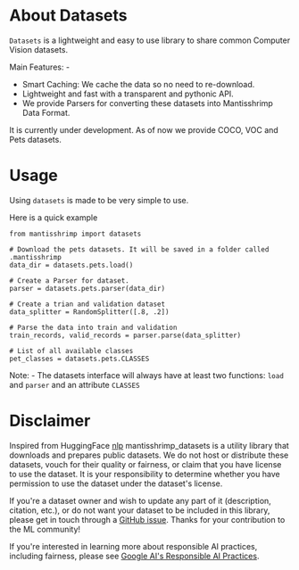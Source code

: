 # About Datasets

`Datasets` is a lightweight and easy to use library to share common Computer Vision datasets.

Main Features: -
- Smart Caching: We cache the data so no need to re-download.
- Lightweight and fast with a transparent and pythonic API.
- We provide Parsers for converting these datasets into Mantisshrimp Data Format.

It is currently under development. As of now we provide COCO, VOC and Pets datasets.

# Usage

Using `datasets` is made to be very simple to use.

Here is a quick example

```
from mantisshrimp import datasets

# Download the pets datasets. It will be saved in a folder called .mantisshrimp
data_dir = datasets.pets.load()

# Create a Parser for dataset.
parser = datasets.pets.parser(data_dir)

# Create a trian and validation dataset
data_splitter = RandomSplitter([.8, .2])

# Parse the data into train and validation
train_records, valid_records = parser.parse(data_splitter)

# List of all available classes
pet_classes = datasets.pets.CLASSES

```
Note: - The datasets interface will always have at least two functions: `load` and `parser` and an attribute `CLASSES`


# Disclaimer

Inspired from HuggingFace [nlp](https://github.com/huggingface/nlp) mantisshrimp_datasets is a utility library that downloads and prepares public datasets. We do not host or distribute these datasets, vouch for their quality or fairness, or claim that you have license to use the dataset. It is your responsibility to determine whether you have permission to use the dataset under the dataset's license.

If you're a dataset owner and wish to update any part of it (description, citation, etc.), or do not want your dataset to be included in this library, please get in touch through a [GitHub issue](https://github.com/lgvaz/mantisshrimp/issues). Thanks for your contribution to the ML community!

If you're interested in learning more about responsible AI practices, including fairness, please see [Google AI's Responsible AI Practices](https://ai.google/responsibilities/responsible-ai-practices/).